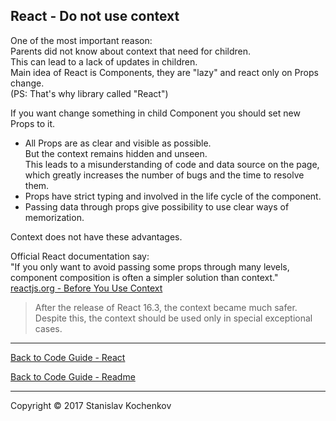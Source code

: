 ## React - Do not use context

One of the most important reason:  
Parents did not know about context that need for children.  
This can lead to a lack of updates in children.  
Main idea of React is Components, they are "lazy" and react only on Props change.  
(PS: That's why library called "React")

If you want change something in child Component you should set new Props to it.

* All Props are as clear and visible as possible.  
  But the context remains hidden and unseen.  
  This leads to a misunderstanding of code and data source on the page,  
  which greatly increases the number of bugs and the time to resolve them.
* Props have strict typing and involved in the life cycle of the component.
* Passing data through props give possibility to use clear ways of memorization.

Context does not have these advantages.

Official React documentation say:  
"If you only want to avoid passing some props through many levels, component composition is often a simpler solution
than context."  
[reactjs.org - Before You Use Context](https://reactjs.org/docs/context.html#before-you-use-context)

> After the release of React 16.3, the context became much safer.
> Despite this, the context should be used only in
> special exceptional cases.

---

[Back to Code Guide - React](https://github.com/UserBug/codeGuide/tree/v2/docs/react)

[Back to Code Guide - Readme](https://github.com/UserBug/codeGuide/tree/v2)

---
Copyright © 2017 Stanislav Kochenkov 